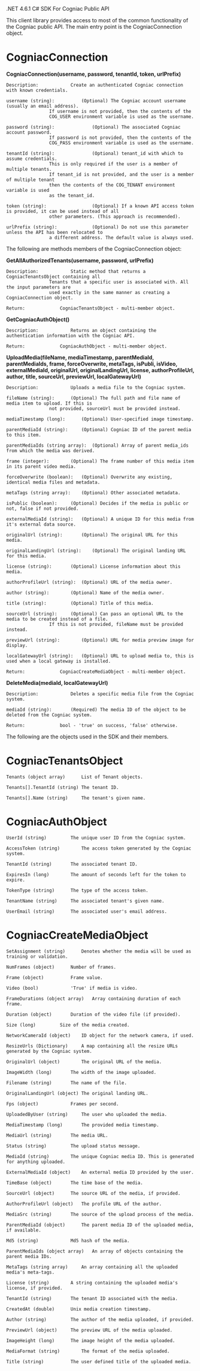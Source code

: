 .NET 4.6.1 C# SDK For Cogniac Public API

This client library provides access to most of the common functionality of the Cogniac public API. The main entry point is the CogniacConnection object.

# CogniacConnection

__CogniacConnection(username, password, tenantId, token, urlPrefix)__

	Description: 			Create an authenticated Cogniac connection with known credentials.

	username (string):        	(Optional) The Cogniac account username (usually an email address).
					If username is not provided, then the contents of the
					COG_USER environment variable is used as the username.

	password (string):          	(Optional) The associated Cogniac account password.
					If password is not provided, then the contents of the
					COG_PASS environment variable is used as the username.

	tenantId (string):          	(Optional) tenant_id with which to assume credentials.
					This is only required if the user is a member of multiple tenants.
					If tenant_id is not provided, and the user is a member of multiple tenant
					then the contents of the COG_TENANT environment variable is used
					as the tenant_id.

	token (string):             	(Optional) If a known API access token is provided, it can be used instead of all
					other parameters. (This approach is recommended). 
	
	urlPrefix (string):         	(Optional) Do not use this parameter unless the API has been relocated to 
					a different address. The default value is always used.

The following are methods members of the CogniacConnection object:

__GetAllAuthorizedTenants(username, password, urlPrefix)__
		
	Description: 			Static method that returns a CogniacTenantsObject containing all
					Tenants that a specific user is associated with. All the input parameters are 
					used exactly in the same manner as creating a CogniacConnection object.
		
	Return:				CogniacTenantsObject - multi-member object.
				
__GetCogniacAuthObject()__
		
	Description:			Returns an object containing the authentication information with the Cogniac API.
		
	Return:				CogniacAuthObject - multi-member object.
		
__UploadMedia(fileName, mediaTimestamp, parentMediaId, parentMediaIds, frame, forceOverwrite, metaTags, isPubli, 
		isVideo, externalMediaId, originalUrl, originalLandingUrl, license, authorProfileUrl, author, title, 
		sourceUrl, previewUrl, localGatewayUrl)__
		
	Description:			Uploads a media file to the Cogniac system.
		
	fileName (string):		(Optional) The full path and file name of media item to upload. If this is
					not provided, sourceUrl must be provided instead.
		
	mediaTimestamp (long):		(Optional) User-specified image timestamp.

	parentMediaId (string):		(Optional) Cogniac ID of the parent media to this item.

	parentMediaIds (string array):	(Optional) Array of parent media_ids from which the media was derived.

	frame (integer):		(Optional) The frame number of this media item in its parent video media.
		
	forceOverwrite (boolean):	(Optional) Overwrite any existing, identical media files and metadata.

	metaTags (string array):	(Optional) Other associated metadata.

	isPublic (boolean):		(Optional) Decides if the media is public or not, false if not provided.

	externalMediaId (string):	(Optional) A unique ID for this media from it's external data source.

	originalUrl (string):		(Optional) The original URL for this media.

	originalLandingUrl (string):	(Optional) The original landing URL for this media.

	license (string):		(Optional) License information about this media.

	authorProfileUrl (string):	(Optional) URL of the media owner.

	author (string):		(Optional) Name of the media owner.

	title (string):			(Optional) Title of this media.

	sourceUrl (string):		(Optional) Can pass an optional URL to the media to be created instead of a file.
					If this is not provided, fileName must be provided instead.

	previewUrl (string):		(Optional) URL for media preview image for display.

	localGatewayUrl (string):	(Optional) URL to upload media to, this is used when a local gateway is installed.

	Return:				CogniacCreateMediaObject - multi-member object.

__DeleteMedia(mediaId, localGatewayUrl)__

	Description:			Deletes a specific media file from the Cogniac system.

	mediaId (string):		(Required) The media ID of the object to be deleted from the Cogniac system.

	Return:				bool - 'true' on success, 'false' otherwise.
		
The following are the objects used in the SDK and their members.
		
# CogniacTenantsObject

	Tenants (object array)		List of Tenant objects.

	Tenants[].TenantId (string)	The tenant ID.

	Tenants[].Name (string)		The tenant's given name.

# CogniacAuthObject

	UserId (string)			The unique user ID from the Cogniac system.

	AccessToken (string)		The access token generated by the Cogniac system.

	TenantId (string)		The associated tenant ID.

	ExpiresIn (long)		The amount of seconds left for the token to expire.

	TokenType (string)		The type of the access token.

	TenantName (string)		The associated tenant's given name.

	UserEmail (string)		The associated user's email address.
		
# CogniacCreateMediaObject

	SetAssignment (string)		Denotes whether the media will be used as training or validation.

	NumFrames (object)		Number of frames.

	Frame (object)			Frame value.

	Video (bool)			'True' if media is video.

	FrameDurations (object array)	Array containing duration of each frame.

	Duration (object)		Duration of the video file (if provided).

	Size (long)			Size of the media created.

	NetworkCameraId (object)	ID object for the network camera, if used.

	ResizeUrls (Dictionary)		A map containing all the resize URLs generated by the Cogniac system.

	OriginalUrl (object)		The original URL of the media.

	ImageWidth (long)		The width of the image uploaded.

	Filename (string)		The name of the file.

	OriginalLandingUrl (object)	The original landing URL.

	Fps (object)			Frames per second.

	UploadedByUser (string)		The user who uploaded the media.

	MediaTimestamp (long)		The provided media timestamp.

	MediaUrl (string)		The media URL.

	Status (string)			The upload status message.

	MediaId (string)		The unique Cogniac media ID. This is generated for anything uploaded.

	ExternalMediaId (object)	An external media ID provided by the user.

	TimeBase (object)		The time base of the media.

	SourceUrl (object)		The source URL of the media, if provided.

	AuthorProfileUrl (object)	The profile URL of the author.

	MediaSrc (string)		The source of the upload process of the media.

	ParentMediaId (object)		The parent media ID of the uploaded media, if available.

	Md5 (string)			Md5 hash of the media.

	ParentMediaIds (object array)	An array of objects containing the parent media IDs.

	MetaTags (string array)		An array containing all the uploaded media's meta-tags.

	License (string)		A string containing the uploaded media's license, if provided.

	TenantId (string)		The tenant ID associated with the media.

	CreatedAt (double)		Unix media creation timestamp.

	Author (string)			The author of the media uploaded, if provided.

	PreviewUrl (object)		The preview URL of the media uploaded.

	ImageHeight (long)		The image height of the media uploaded.

	MediaFormat (string)		The format of the media uploaded.

	Title (string)			The user defined title of the uploaded media.
